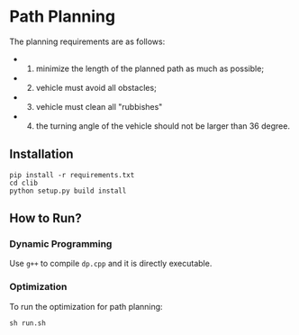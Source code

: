 # Path Planning

The planning requirements are as follows:

- 1)	minimize the length of the planned path as much as possible;
- 2)	vehicle must avoid all obstacles;
- 3)	vehicle must clean all "rubbishes"
- 4)	the turning angle of the vehicle should not be larger than 36 degree.

## Installation

```
pip install -r requirements.txt
cd clib
python setup.py build install
```

## How to Run?

### Dynamic Programming

Use `g++` to compile `dp.cpp` and it is directly executable.

### Optimization

To run the optimization for path planning:

```
sh run.sh
```


